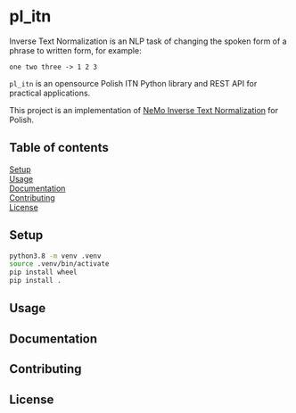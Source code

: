 # pl_itn
Inverse Text Normalization is an NLP task of changing the spoken form of a phrase to written form, for example:
```
one two three -> 1 2 3
```

`pl_itn` is an opensource Polish ITN Python library and REST API for practical applications.

This project is an implementation of [NeMo Inverse Text Normalization](https://arxiv.org/abs/2104.05055) for Polish.

## Table of contents

[Setup](#setup)\
[Usage](#usage)\
[Documentation](#documentation)\
[Contributing](#contributing)\
[License](#License)

## Setup
```bash
python3.8 -m venv .venv
source .venv/bin/activate
pip install wheel
pip install .
```

## Usage

## Documentation

## Contributing

## License